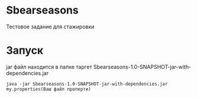 # Sbearseasons
Тестовое задание для стажировки

# Запуск
jar файл находится в папке таргет Sbearseasons-1.0-SNAPSHOT-jar-with-dependencies.jar

```
java -jar Sbearseasons-1.0-SNAPSHOT-jar-with-dependencies.jar my.properties(Ваш файл проперти)
```